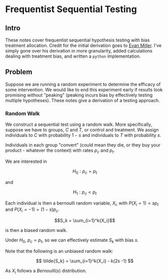 # Frequentist Sequential Testing

## Intro

These notes cover frequentist sequential hypothesis testing with bias treatment allocation. Credit for the initial derivation goes to [Evan Miller](https://www.evanmiller.org/sequential-ab-testing.html#notes). I've simply gone over his derivation in more granularity, added calculations dealing with treatment bias, and written a `python` implementation. 


## Problem

Suppose we are running a random experiment to determine the efficacy of some intervention. We would like to end this experiment early if results look promising without "peaking" (peaking incurs bias by effectively testing multiple hypotheses). These notes give a derivation of a testing approach. 


### Random Walk

We construct a sequential test using a random walk. More specifically, suppose we have to groups, $C$ and $T$, or control and treatment. We assign individuals to $C$ with probability $1- s$ and individuals to $T$ with probability $s$. 

Individuals in each group "convert" (could mean they die, or they buy your product - whatever the context) with rates $p_c$ and $p_t$. 

We are interested in 

$$ H_0 : p_c = p_t $$

and 

$$ H_1: p_c < p_t $$


Each individual is then a bernoulli random variable, $X_i$, with $P(X_i = 1) = sp_t$ and $P(X_i = -1) = (1-s)p_c$. 



$$S_k = \sum_{i=1}^k{X_i}$$

 is then a biased random walk. 

Under $H_0$, $p_c = p_t$, so we can effectively estimate $S_k$ with bias $s$.

Note that the following is an unbiased random walk:

$$ \tilde{S_k} = \sum_{i=1}^k{X_i} - k(2s -1) $$

As $X_i$ follows a  $Bernoulli(s)$ distribution. 


